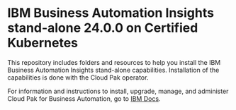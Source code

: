 # IBM Business Automation Insights stand-alone 24.0.0 on Certified Kubernetes

This repository includes folders and resources to help you install the IBM Business Automation Insights stand-alone capabilities. Installation of the capabilities is done with the Cloud Pak operator.

For information and instructions to install, upgrade, manage, and administer Cloud Pak for Business Automation, go to [IBM Docs](https://www.ibm.com/docs/en/cloud-paks/cp-biz-automation/24.0.0?topic=ipd-installing-stand-alone-business-automation-insights-production-deployment).
